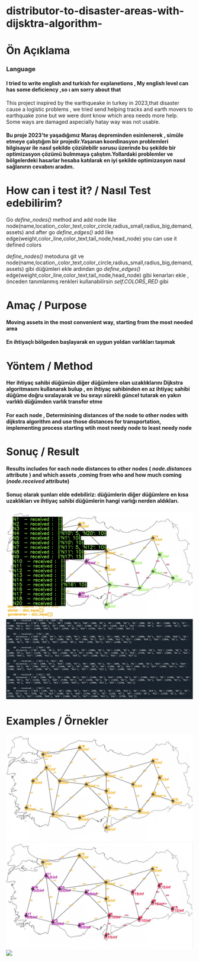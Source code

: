 # distributor-to-disaster-areas-with-dijsktra-algorithm-
# Ön Açıklama
### Language
#### I tried to write english and turkish for explanetions , My english level can has some deficiency ,so ı am sorry about that
This project inspired by the earthqueake in turkey in 2023,that disaster cause a logistic problems , we tried send helping tracks and earth movers to earthquake zone but we were dont know which area needs more help.
Some ways are damaged aspecially hatay way was not usable.
#### Bu proje 2023'te yaşadığımız Maraş depreminden esinlenerek , simüle etmeye çalıştığım bir projedir.Yaşanan koordinasyon problemleri bilgisayar ile nasıl şekilde çözülebilir sorusu üzerinde bu şekilde bir optimizasyon çözümü bulmmaya çalıştım.Yollardaki problemler ve bölgelerdeki hasarlar hesaba katılarak en iyi şekilde optimizasyon nasıl sağlanırın cevabını aradım.

# How can i test it? /  Nasıl Test edebilirim?
Go _define_nodes()_ method and add node like node(name,location,,color_text,color_circle,radius_small,radius_big,demand,assets) and after go _define_edges()_ add like edge(weight,color_line,color_text,tail_node,head_node)
you can use it defined colors

 _define_nodes()_ metoduna git ve node(name,location,,color_text,color_circle,radius_small,radius_big,demand,assets) gibi düğümleri ekle ardından  go _define_edges()_ edge(weight,color_line,color_text,tail_node,head_node)
gibi kenarları ekle , önceden tanımlanmış renkleri kullanabilirsin _self.COLORS_RED_ gibi

# Amaç / Purpose
#### Moving assets in the most convenient way, starting from the most needed area
#### En ihtiyaçlı bölgeden başlayarak en uygun yoldan varlıkları taşımak

# Yöntem / Method

#### Her ihtiyaç sahibi düğümün diğer düğümlere olan uzaklıklarını Dijkstra algoritmasını kullanarak bulup , en ihtiyaç sahibinden en az ihtiyaç sahibi düğüme doğru sıralayarak ve bu sırayı sürekli güncel tutarak en yakın varlıklı düğümden varlık transfer etme

#### For each node , Determinining distances of the node to other nodes with dijkstra algorithm and use those distances for transportation,   implementing process starting wtih most needy node to least needy node 

# Sonuç / Result
#### Results includes for each node distances to other nodes ( _node.distances_ attribute ) and which assets ,coming from who and how much coming (_node.received_ attribute)
#### Sonuç olarak şunları elde edebiliriz: düğümlerin diğer düğümlere en kısa uzaklıkları ve ihtiyaç sahibi düğümlerin hangi varlığı nerden aldıkları.

####
<img src="https://raw.githubusercontent.com/rag0nn/distributor-to-disaster-areas-with-dijsktra-algorithm/master/images/results_screen.jpg">
<img src="https://raw.githubusercontent.com/rag0nn/distributor-to-disaster-areas-with-dijsktra-algorithm/master/images/results_terminal.jpg">

# Examples  / Örnekler
<img src="https://raw.githubusercontent.com/rag0nn/distributor-to-disaster-areas-with-dijsktra-algorithm/master/images/normal_node_map.jpg">
<img src="https://raw.githubusercontent.com/rag0nn/distributor-to-disaster-areas-with-dijsktra-algorithm/master/images/drawn_with_weights_map.jpg">
<img src="https://github.com/rag0nn/distributor-to-disaster-areas-with-dijsktra-algorithm/blob/master/images/gif.gif">


